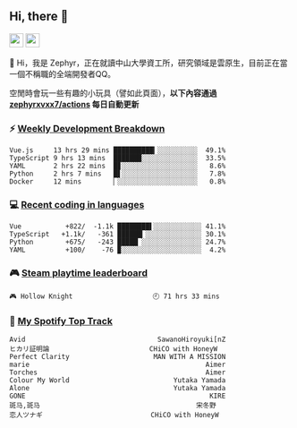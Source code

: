 <!--
**zephyrxvxx7/zephyrxvxx7** is a ✨ _special_ ✨ repository because its `README.md` (this file) appears on your GitHub profile.

Here are some ideas to get you started:

- 🔭 I’m currently working on ...
- 🌱 I’m currently learning ...
- 👯 I’m looking to collaborate on ...
- 🤔 I’m looking for help with ...
- 💬 Ask me about ...
- 📫 How to reach me: ...
- 😄 Pronouns: ...
- ⚡ Fun fact: ...
-->

## Hi, there 👋

<a href="https://www.instagram.com/zephyrxvxx7/"><img src="https://img.shields.io/badge/instagram-3f729b?&style=for-the-badge&logo=instagram&logoColor=white" height=25></a>
<a href="https://zephyrxvxx7.me/"><img src="https://img.shields.io/badge/blog-gray?&style=for-the-badge&logo=hexo&logoColor=white" height=25></a>

👋 Hi，我是 Zephyr，正在就讀中山大學資工所，研究領域是雲原生，目前正在當一個不稱職的全端開發者QQ。

空閒時會玩一些有趣的小玩具（譬如此頁面），**以下內容通過 [zephyrxvxx7/actions](https://github.com/zephyrxvxx7/zephyrxvxx7/actions) 每日自動更新**

### ⚡ [Weekly Development Breakdown](https://gist.github.com/zephyrxvxx7/ee1787313f0772b51494d051b5edde7f)

<!-- code_time start -->

```text
Vue.js     13 hrs 29 mins ██████████▎░░░░░░░░░░  49.1%
TypeScript 9 hrs 13 mins  ███████░░░░░░░░░░░░░░  33.5%
YAML       2 hrs 22 mins  █▊░░░░░░░░░░░░░░░░░░░   8.6%
Python     2 hrs 7 mins   █▋░░░░░░░░░░░░░░░░░░░   7.8%
Docker     12 mins        ▏░░░░░░░░░░░░░░░░░░░░   0.8%
```

<!-- code_time end -->

### 💻 [Recent coding in languages](https://gist.github.com/zephyrxvxx7/08c5ff0fead26978490fef5d749f43ea)

<!-- code_diff start -->

```text
Vue           +822/  -1.1k ████████▌░░░░░░░░░░░░ 41.1%
TypeScript   +1.1k/   -361 ██████▎░░░░░░░░░░░░░░ 30.1%
Python        +675/   -243 █████▏░░░░░░░░░░░░░░░ 24.7%
YAML          +100/    -76 ▉░░░░░░░░░░░░░░░░░░░░  4.2%
```

<!-- code_diff end -->

### 🎮 [Steam playtime leaderboard](https://gist.github.com/zephyrxvxx7/f77b8978877f959b69d84723c43a4a64)

<!-- steam_time start -->

```text
🎮 Hollow Knight                    🕘 71 hrs 33 mins
```

<!-- steam_time end -->

### 🎵 [My Spotify Top Track](https://gist.github.com/zephyrxvxx7/fe159fde5ec9ebea27e03dd63a71e78f)

<!-- spotify_track start -->

```text
Avid                                 SawanoHiroyuki[nZ
ヒカリ証明論                         CHiCO with HoneyW
Perfect Clarity                     MAN WITH A MISSION
marie                                            Aimer
Torches                                          Aimer
Colour My World                          Yutaka Yamada
Alone                                    Yutaka Yamada
GONE                                              KIRE
斑马,斑马                                       宋冬野
恋人ツナギ                           CHiCO with HoneyW
```

<!-- spotify_track end -->
